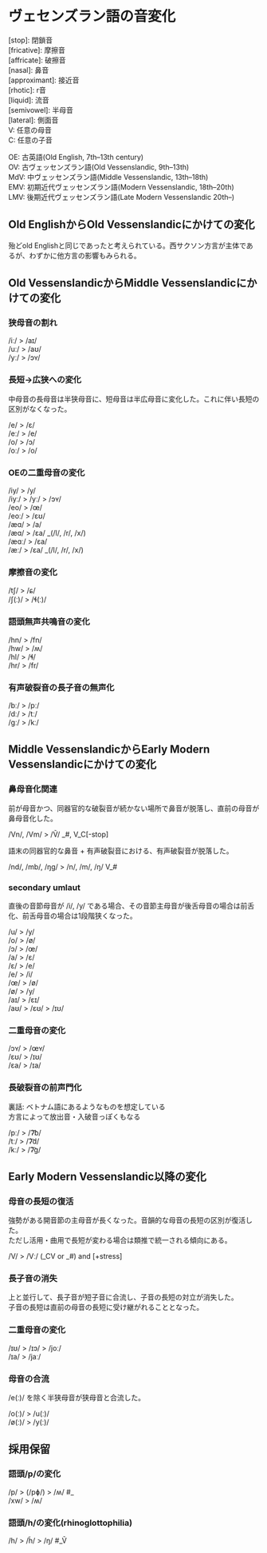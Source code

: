 # ヴェセンズラン語の音変化

\[stop\]: 閉鎖音  
\[fricative\]: 摩擦音  
\[affricate\]: 破擦音  
\[nasal\]: 鼻音  
\[approximant\]: 接近音  
\[rhotic\]: r音  
\[liquid\]: 流音  
\[semivowel\]: 半母音  
\[lateral\]: 側面音  
V: 任意の母音  
C: 任意の子音

OE: 古英語(Old English, 7th–13th century)  
OV: 古ヴェッセンズラン語(Old Vessenslandic, 9th–13th)  
MdV: 中ヴェッセンズラン語(Middle Vessenslandic, 13th–18th)  
EMV: 初期近代ヴェッセンズラン語(Modern Vessenslandic, 18th–20th)  
LMV: 後期近代ヴェッセンズラン語(Late Modern Vessenslandic 20th–)

## Old EnglishからOld Vessenslandicにかけての変化

殆どold Englishと同じであったと考えられている。西サクソン方言が主体であるが、わずかに他方言の影響もみられる。


## Old VessenslandicからMiddle Vessenslandicにかけての変化

### 狭母音の割れ

/iː/ > /aɪ/  
/uː/ > /aʊ/  
/yː/ > /ɔʏ/

### 長短→広狭への変化

中母音の長母音は半狭母音に、短母音は半広母音に変化した。これに伴い長短の区別がなくなった。

/e/ > /ɛ/  
/eː/ > /e/  
/o/ > /ɔ/  
/oː/ > /o/

### OEの二重母音の変化

/iy/ > /y/  
/iyː/ > /yː/ > /ɔʏ/  
/eo/ > /œ/  
/eoː/ > /ɛʊ/  
/æɑ/ > /a/  
/æɑ/ > /ɛa/ \_(/l/, /r/, /x/)  
/æɑː/ > /ɛa/  
/æː/ > /ɛa/ \_(/l/, /r/, /x/)

### 摩擦音の変化

/tʃ/ > /ɕ/  
/ʃ(ː)/ > /ɬ(ː)/

### 語頭無声共鳴音の変化

/hn/ > /fn/  
/hw/ > /ʍ/  
/hl/ > /ɬ/  
/hr/ > /fr/

### 有声破裂音の長子音の無声化

/bː/ > /pː/  
/dː/ > /tː/  
/ɡː/ > /kː/

## Middle VessenslandicからEarly Modern Vessenslandicにかけての変化

### 鼻母音化関連

前が母音かつ、同器官的な破裂音が続かない場所で鼻音が脱落し、直前の母音が鼻母音化した。

/Vn/, /Vm/ > /Ṽ/ \_\#, V\_C\[-stop\]

語末の同器官的な鼻音 + 有声破裂音における、有声破裂音が脱落した。

/nd/, /mb/, /ŋɡ/ > /n/, /m/, /ŋ/ V\_\#  

### secondary umlaut

直後の音節母音が /i/, /y/ である場合、その音節主母音が後舌母音の場合は前舌化、前舌母音の場合は1段階狭くなった。

/u/ > /y/  
/o/ > /ø/  
/ɔ/ > /œ/  
/a/ > /ɛ/  
/ɛ/ > /e/  
/e/ > /i/  
/œ/ > /ø/  
/ø/ > /y/  
/aɪ/ > /ɛɪ/  
/aʊ/ > /ɛʊ/ > /ɪʊ/

### 二重母音の変化

/ɔʏ/ > /œʏ/  
/ɛʊ/ > /ɪʊ/  
/ɛa/ > /ɪa/

### 長破裂音の前声門化

裏話: ベトナム語にあるようなものを想定している  
方言によって放出音・入破音っぽくもなる

/pː/ > /ʔ͡b/  
/tː/ > /ʔ͡d/  
/kː/ > /ʔ͡ɡ/

## Early Modern Vessenslandic以降の変化

### 母音の長短の復活

強勢がある開音節の主母音が長くなった。音韻的な母音の長短の区別が復活した。  
ただし活用・曲用で長短が変わる場合は類推で統一される傾向にある。

/V/ > /Vː/ (\_CV or \_\#) and \[+stress\]

### 長子音の消失

上と並行して、長子音が短子音に合流し、子音の長短の対立が消失した。  
子音の長短は直前の母音の長短に受け継がれることとなった。

### 二重母音の変化

/ɪʊ/ > /ɪɔ/ > /joː/  
/ɪa/ > /jaː/

### 母音の合流

/e(ː)/ を除く半狭母音が狭母音と合流した。

/o(ː)/ > /u(ː)/  
/ø(ː)/ > /y(ː)/

## 採用保留

### 語頭/p/の変化

/p/ > (/pɸ/) > /ʍ/ \#\_  
/xw/ > /ʍ/

### 語頭/h/の変化(rhinoglottophilia)

/h/ > /h̃/ > /ŋ/ \#\_Ṽ

